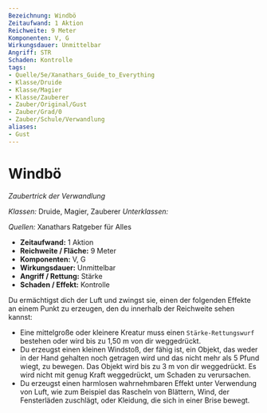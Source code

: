 ```yaml
---
Bezeichnung: Windbö
Zeitaufwand: 1 Aktion
Reichweite: 9 Meter
Komponenten: V, G
Wirkungsdauer: Unmittelbar
Angriff: STR
Schaden: Kontrolle
tags: 
- Quelle/5e/Xanathars_Guide_to_Everything
- Klasse/Druide
- Klasse/Magier
- Klasse/Zauberer
- Zauber/Original/Gust
- Zauber/Grad/0
- Zauber/Schule/Verwandlung
aliases: 
- Gust
---
```

# Windbö
_Zaubertrick der Verwandlung_

_Klassen:_ Druide, Magier, Zauberer
_Unterklassen:_

_Quellen:_ Xanathars Ratgeber für Alles

- **Zeitaufwand:** 1 Aktion
- **Reichweite / Fläche:** 9 Meter
- **Komponenten:** V, G
- **Wirkungsdauer:** Unmittelbar
- **Angriff / Rettung:** Stärke
- **Schaden / Effekt:**  Kontrolle

Du ermächtigst dich der Luft und zwingst sie, einen der folgenden Effekte an einem Punkt zu erzeugen, den du innerhalb der Reichweite sehen kannst:

- Eine mittelgroße oder kleinere Kreatur muss einen `Stärke-Rettungswurf` bestehen oder wird bis zu 1,50 m von dir weggedrückt.
- Du erzeugst einen kleinen Windstoß, der fähig ist, ein Objekt, das weder in der Hand gehalten noch getragen wird und das nicht mehr als 5 Pfund wiegt, zu bewegen. Das Objekt wird bis zu 3 m von dir weggedrückt. Es wird nicht mit genug Kraft weggedrückt, um Schaden zu verursachen.
- Du erzeugst einen harmlosen wahrnehmbaren Effekt unter Verwendung von Luft, wie zum Beispiel das Rascheln von Blättern, Wind, der Fensterläden zuschlägt, oder Kleidung, die sich in einer Brise bewegt.